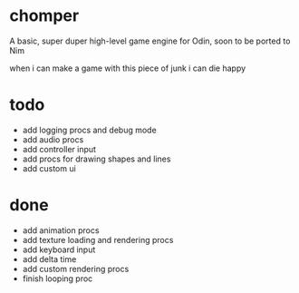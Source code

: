 # chomper

A basic, super duper high-level game engine for Odin, soon to be ported to Nim


when i can make a game with this piece of junk i can die happy

# todo

- add logging procs and debug mode
- add audio procs
- add controller input
- add procs for drawing shapes and lines
- add custom ui

# done

- add animation procs
- add texture loading and rendering procs
- add keyboard input
- add delta time
- add custom rendering procs
- finish looping proc
